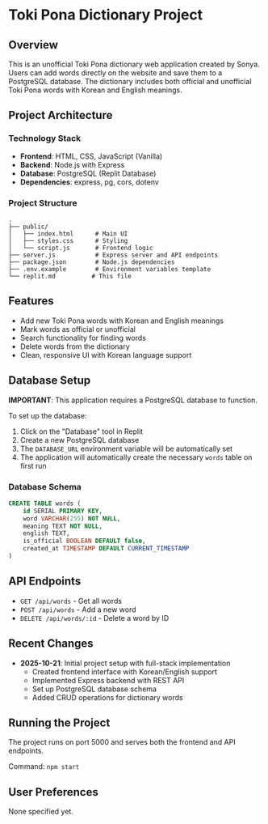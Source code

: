 # Toki Pona Dictionary Project

## Overview
This is an unofficial Toki Pona dictionary web application created by Sonya. Users can add words directly on the website and save them to a PostgreSQL database. The dictionary includes both official and unofficial Toki Pona words with Korean and English meanings.

## Project Architecture

### Technology Stack
- **Frontend**: HTML, CSS, JavaScript (Vanilla)
- **Backend**: Node.js with Express
- **Database**: PostgreSQL (Replit Database)
- **Dependencies**: express, pg, cors, dotenv

### Project Structure
```
.
├── public/
│   ├── index.html      # Main UI
│   ├── styles.css      # Styling
│   └── script.js       # Frontend logic
├── server.js           # Express server and API endpoints
├── package.json        # Node.js dependencies
├── .env.example        # Environment variables template
└── replit.md          # This file
```

## Features
- Add new Toki Pona words with Korean and English meanings
- Mark words as official or unofficial
- Search functionality for finding words
- Delete words from the dictionary
- Clean, responsive UI with Korean language support

## Database Setup
**IMPORTANT**: This application requires a PostgreSQL database to function.

To set up the database:
1. Click on the "Database" tool in Replit
2. Create a new PostgreSQL database
3. The `DATABASE_URL` environment variable will be automatically set
4. The application will automatically create the necessary `words` table on first run

### Database Schema
```sql
CREATE TABLE words (
    id SERIAL PRIMARY KEY,
    word VARCHAR(255) NOT NULL,
    meaning TEXT NOT NULL,
    english TEXT,
    is_official BOOLEAN DEFAULT false,
    created_at TIMESTAMP DEFAULT CURRENT_TIMESTAMP
)
```

## API Endpoints
- `GET /api/words` - Get all words
- `POST /api/words` - Add a new word
- `DELETE /api/words/:id` - Delete a word by ID

## Recent Changes
- **2025-10-21**: Initial project setup with full-stack implementation
  - Created frontend interface with Korean/English support
  - Implemented Express backend with REST API
  - Set up PostgreSQL database schema
  - Added CRUD operations for dictionary words

## Running the Project
The project runs on port 5000 and serves both the frontend and API endpoints.

Command: `npm start`

## User Preferences
None specified yet.
